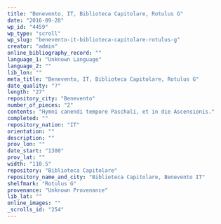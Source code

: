 ```yaml
---
title: "Benevento, IT, Biblioteca Capitolare, Rotulus G"
date: "2016-09-28"
wp_id: "4459"
wp_type: "scroll"
wp_slug: "benevento-it-biblioteca-capitolare-rotulus-g"
creator: "admin"
online_bibliography_record: ""
language_1: "Unknown Language"
language_2: ""
lib_lon: ""
meta_title: "Benevento, IT, Biblioteca Capitolare, Rotulus G"
date_quality: "?"
length: "27"
repository_city: "Benevento"
number_of_pieces: "2"
contents: "Hymni canendi tempore Paschali, et in die Ascensionis."
completed: ""
repository_nation: "IT"
orientation: ""
description: ""
prov_lon: ""
date_start: "1300"
prov_lat: ""
width: "110.5"
repository: "Biblioteca Capitolare"
repository_name_and_city: "Biblioteca Capitolare, Benevento IT"
shelfmark: "Rotulus G"
provenance: "Unknown Provenance"
lib_lat: ""
online_images: ""
_scrolls_id: "254"
---
```



